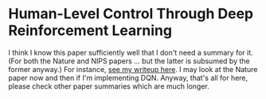 # Human-Level Control Through Deep Reinforcement Learning

I think I know this paper sufficiently well that I don't need a summary for it. (For both the Nature and NIPS papers ... but the latter is subsumed by the former anyway.) For instance, [see my writeup here](https://danieltakeshi.github.io/2016/12/01/going-deeper-into-reinforcement-learning-understanding-dqn/). I may look at the Nature paper now and then if I'm implementing DQN. Anyway, that's all for here, please check other paper summaries which are much longer.
